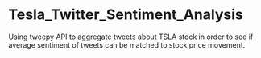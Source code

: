 # Tesla_Twitter_Sentiment_Analysis
Using tweepy API to aggregate tweets about TSLA stock in order to see if average sentiment of tweets can be matched to stock price movement.

